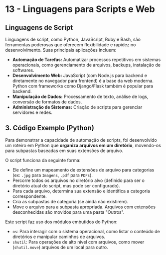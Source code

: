 # 13 - Linguagens para Scripts e Web

## Linguagens de Script

Linguagens de script, como Python, JavaScript, Ruby e Bash, são ferramentas poderosas que oferecem flexibilidade e rapidez no desenvolvimento. Suas principais aplicações incluem:

* **Automação de Tarefas:** Automatizar processos repetitivos em sistemas operacionais, como gerenciamento de arquivos, backups, instalação de softwares.
* **Desenvolvimento Web:** JavaScript (com Node.js para backend e diretamente no navegador para frontend) é a base da web moderna. Python com frameworks como Django/Flask também é popular para backend.
* **Manipulação de Dados:** Processamento de texto, análise de logs, conversão de formatos de dados.
* **Administração de Sistemas:** Criação de scripts para gerenciar servidores e redes.

## 3. Código Exemplo (Python)

Para demonstrar a capacidade de automação de scripts, foi desenvolvido um roteiro em Python que **organiza arquivos em um diretório**, movendo-os para subpastas baseadas em suas extensões de arquivo.

O script funciona da seguinte forma:

* Ele define um mapeamento de extensões de arquivo para categorias (ex: `.jpg` para `Imagens`, `.pdf` para `PDFs`).
* Percorre todos os arquivos no diretório alvo (definido para ser o diretório atual do script, mas pode ser configurado).
* Para cada arquivo, determina sua extensão e identifica a categoria correspondente.
* Cria as subpastas de categoria (se ainda não existirem).
* Move o arquivo para a subpasta apropriada. Arquivos com extensões desconhecidas são movidos para uma pasta "Outros".

Este script faz uso dos módulos embutidos do Python:
* `os`: Para interagir com o sistema operacional, como listar o conteúdo de diretórios e manipular caminhos de arquivos.
* `shutil`: Para operações de alto nível com arquivos, como mover (`shutil.move`) arquivos de um local para outro.
